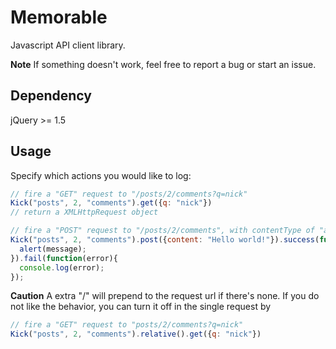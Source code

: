 # Memorable

Javascript API client library.

**Note**
If something doesn't work, feel free to report a bug or start an issue.

## Dependency
jQuery >= 1.5

## Usage

Specify which actions you would like to log:

```javascript
// fire a "GET" request to "/posts/2/comments?q=nick"
Kick("posts", 2, "comments").get({q: "nick"})
// return a XMLHttpRequest object

// fire a "POST" request to "/posts/2/comments", with contentType of "application/json"
Kick("posts", 2, "comments").post({content: "Hello world!"}).success(function(message){
  alert(message);
}).fail(function(error){
  console.log(error);
});
```

**Caution**
A extra "/" will prepend to the request url if there's none.
If you do not like the behavior, you can turn it off in the single request by

```javascript
// fire a "GET" request to "posts/2/comments?q=nick"
Kick("posts", 2, "comments").relative().get({q: "nick"})
```

